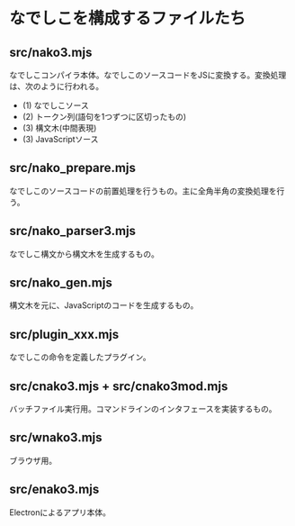 # なでしこを構成するファイルたち

## src/nako3.mjs

なでしこコンパイラ本体。なでしこのソースコードをJSに変換する。変換処理は、次のように行われる。

- (1) なでしこソース
- (2) トークン列(語句を1つずつに区切ったもの)
- (3) 構文木(中間表現)
- (3) JavaScriptソース

## src/nako_prepare.mjs

なでしこのソースコードの前置処理を行うもの。主に全角半角の変換処理を行う。

## src/nako_parser3.mjs

なでしこ構文から構文木を生成するもの。

## src/nako_gen.mjs

構文木を元に、JavaScriptのコードを生成するもの。

## src/plugin_xxx.mjs

なでしこの命令を定義したプラグイン。

## src/cnako3.mjs + src/cnako3mod.mjs

バッチファイル実行用。コマンドラインのインタフェースを実装するもの。

## src/wnako3.mjs

ブラウザ用。

## src/enako3.mjs

Electronによるアプリ本体。
